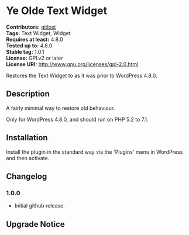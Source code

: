 # Ye Olde Text Widget #
**Contributors:** [gitlost](https://profiles.wordpress.org/gitlost)  
**Tags:** Text Widget, Widget  
**Requires at least:** 4.8.0  
**Tested up to:** 4.8.0  
**Stable tag:** 1.0.1  
**License:** GPLv2 or later  
**License URI:** http://www.gnu.org/licenses/gpl-2.0.html  

Restores the Text Widget to as it was prior to WordPress 4.8.0.

## Description ##

A fairly minimal way to restore old behaviour.

Only for WordPress 4.8.0, and should run on PHP 5.2 to 7.1.

## Installation ##

Install the plugin in the standard way via the 'Plugins' menu in WordPress and then activate.

## Changelog ##

### 1.0.0 ###
* Initial github release.

## Upgrade Notice ##

